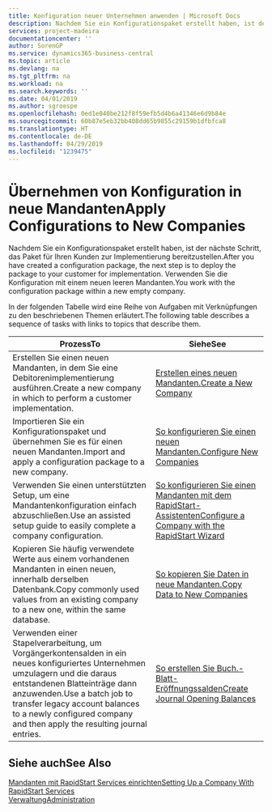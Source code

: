 ```yaml
---
title: Konfiguration neuer Unternehmen anwenden | Microsoft Docs
description: Nachdem Sie ein Konfigurationspaket erstellt haben, ist der nächste Schritt, das Paket für Ihren Kunden zur Implementierung bereitzustellen. Verwenden Sie die Konfiguration mit einem neuen leeren Mandanten.
services: project-madeira
documentationcenter: ''
author: SorenGP
ms.service: dynamics365-business-central
ms.topic: article
ms.devlang: na
ms.tgt_pltfrm: na
ms.workload: na
ms.search.keywords: ''
ms.date: 04/01/2019
ms.author: sgroespe
ms.openlocfilehash: 0ed1e040be212f8f59efb5d4b6a41346e6d9b84e
ms.sourcegitcommit: 60b87e5eb32bb408dd65b9855c29159b1dfbfca8
ms.translationtype: HT
ms.contentlocale: de-DE
ms.lasthandoff: 04/29/2019
ms.locfileid: "1239475"
---
```

# <a name="apply-configurations-to-new-companies"></a><span data-ttu-id="d0aba-104">Übernehmen von Konfiguration in neue Mandanten</span><span class="sxs-lookup"><span data-stu-id="d0aba-104">Apply Configurations to New Companies</span></span>
<span data-ttu-id="d0aba-105">Nachdem Sie ein Konfigurationspaket erstellt haben, ist der nächste Schritt, das Paket für Ihren Kunden zur Implementierung bereitzustellen.</span><span class="sxs-lookup"><span data-stu-id="d0aba-105">After you have created a configuration package, the next step is to deploy the package to your customer for implementation.</span></span> <span data-ttu-id="d0aba-106">Verwenden Sie die Konfiguration mit einem neuen leeren Mandanten.</span><span class="sxs-lookup"><span data-stu-id="d0aba-106">You work with the configuration package within a new empty company.</span></span>  

 <span data-ttu-id="d0aba-107">In der folgenden Tabelle wird eine Reihe von Aufgaben mit Verknüpfungen zu den beschriebenen Themen erläutert.</span><span class="sxs-lookup"><span data-stu-id="d0aba-107">The following table describes a sequence of tasks with links to topics that describe them.</span></span>

|<span data-ttu-id="d0aba-108">**Prozess**</span><span class="sxs-lookup"><span data-stu-id="d0aba-108">**To**</span></span>|<span data-ttu-id="d0aba-109">**Siehe**</span><span class="sxs-lookup"><span data-stu-id="d0aba-109">**See**</span></span>|  
|------------|-------------|  
|<span data-ttu-id="d0aba-110">Erstellen Sie einen neuen Mandanten, in dem Sie eine Debitorenimplementierung ausführen.</span><span class="sxs-lookup"><span data-stu-id="d0aba-110">Create a new company in which to perform a customer implementation.</span></span>|[<span data-ttu-id="d0aba-111">Erstellen eines neuen Mandanten.</span><span class="sxs-lookup"><span data-stu-id="d0aba-111">Create a New Company</span></span>](admin-how-to-create-a-new-company.md)|  
|<span data-ttu-id="d0aba-112">Importieren Sie ein Konfigurationspaket und übernehmen Sie es für einen neuen Mandanten.</span><span class="sxs-lookup"><span data-stu-id="d0aba-112">Import and apply a configuration package to a new company.</span></span>|[<span data-ttu-id="d0aba-113">So konfigurieren Sie einen neuen Mandanten.</span><span class="sxs-lookup"><span data-stu-id="d0aba-113">Configure New Companies</span></span>](admin-how-to-configure-new-companies.md)|  
|<span data-ttu-id="d0aba-114">Verwenden Sie einen unterstützten Setup, um eine Mandantenkonfiguration einfach abzuschließen.</span><span class="sxs-lookup"><span data-stu-id="d0aba-114">Use an assisted setup guide to easily complete a company configuration.</span></span>|[<span data-ttu-id="d0aba-115">So konfigurieren Sie einen Mandanten mit dem RapidStart-Assistenten</span><span class="sxs-lookup"><span data-stu-id="d0aba-115">Configure a Company with the RapidStart Wizard</span></span>](admin-how-to-configure-a-company-with-the-rapidstart-wizard.md)|
|<span data-ttu-id="d0aba-116">Kopieren Sie häufig verwendete Werte aus einem vorhandenen Mandanten in einen neuen, innerhalb derselben Datenbank.</span><span class="sxs-lookup"><span data-stu-id="d0aba-116">Copy commonly used values from an existing company to a new one, within the same database.</span></span>|[<span data-ttu-id="d0aba-117">So kopieren Sie Daten in neue Mandanten.</span><span class="sxs-lookup"><span data-stu-id="d0aba-117">Copy Data to New Companies</span></span>](admin-how-to-copy-data-to-new-companies.md)|  
|<span data-ttu-id="d0aba-118">Verwenden einer Stapelverarbeitung, um Vorgängerkontensalden in ein neues konfiguriertes Unternehmen umzulagern und die daraus entstandenen Blatteinträge dann anzuwenden.</span><span class="sxs-lookup"><span data-stu-id="d0aba-118">Use a batch job to transfer legacy account balances to a newly configured company and then apply the resulting journal entries.</span></span>|[<span data-ttu-id="d0aba-119">So erstellen Sie Buch.-Blatt-Eröffnungssalden</span><span class="sxs-lookup"><span data-stu-id="d0aba-119">Create Journal Opening Balances</span></span>](admin-how-to-create-journal-opening-balances.md)|  

## <a name="see-also"></a><span data-ttu-id="d0aba-120">Siehe auch</span><span class="sxs-lookup"><span data-stu-id="d0aba-120">See Also</span></span>  
[<span data-ttu-id="d0aba-121">Mandanten mit RapidStart Services einrichten</span><span class="sxs-lookup"><span data-stu-id="d0aba-121">Setting Up a Company With RapidStart Services</span></span>](admin-set-up-a-company-with-rapidstart.md)  
[<span data-ttu-id="d0aba-122">Verwaltung</span><span class="sxs-lookup"><span data-stu-id="d0aba-122">Administration</span></span>](admin-setup-and-administration.md)
